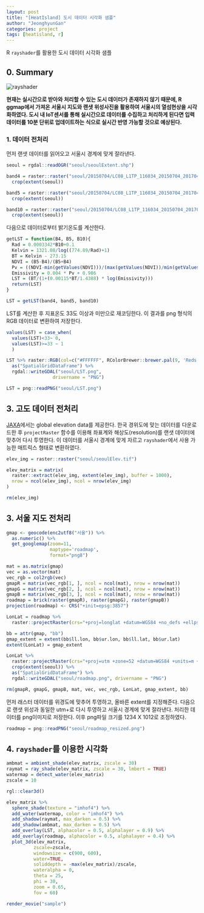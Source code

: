 ```yaml
---
layout: post
title: "[HeatIsland] 도시 데이터 시각화 샘플"
author: "JeonghyunGan"
categories: project
tags: [heatisland, r]
---
```


R `rayshader`를 활용한 도시 데이터 시각화 샘플

## 0. Summary

![rayshader](/assets/img/docs/rayshader.gif)

**현재는 실시간으로 받아와 처리할 수 있는 도시 데이터가 존재하지 않기 때문에, R ggmap에서 가져온 서울시 지도와 랜샛 위성사진을 활용하여 서울시의 열섬현상을 시각화하였다. 도시 내 IoT센서를 통해 실시간으로 데이터를 수집하고 처리하게 된다면 입력 데이터를 10분 단위로 업데이트하는 식으로 실시간 반영 가능할 것으로 예상된다.**

### 1. 데이터 전처리

먼저 랜샛 데이터를 읽어오고 서울시 경계에 맞게 잘라낸다.

```r
seoul = rgdal::readOGR("seoul/seoulExtent.shp")

band4 = raster::raster("seoul/20150704/LC08_L1TP_116034_20150704_20170407_01_T1_B4.TIF") %>%
  crop(extent(seoul))

band5 = raster::raster("seoul/20150704/LC08_L1TP_116034_20150704_20170407_01_T1_B5.TIF") %>%
  crop(extent(seoul))

band10 = raster::raster("seoul/20150704/LC08_L1TP_116034_20150704_20170407_01_T1_B10.TIF") %>%
  crop(extent(seoul))
```

다음으로 데이터로부터 밝기온도를 계산한다.

```r
getLST = function(B4, B5, B10){
  Rad = 0.0003342*B10+0.1
  Kelvin = 1321.08/log((774.89/Rad)+1)
  BT = Kelvin - 273.15
  NDVI = (B5-B4)/(B5+B4)
  Pv = ((NDVI-min(getValues(NDVI)))/(max(getValues(NDVI))/min(getValues(NDVI))))^2
  Emissivity = 0.004 * Pv + 0.986
  LST = (BT/(1+(0.00115*BT/1.4388) * log(Emissivity)))
  return(LST)
}

LST = getLST(band4, band5, band10)
```

LST를 계산한 후 지표온도 33도 이상과 미만으로 재코딩한다. 이 결과를 png 형식의 RGB 데이터로 변환하여 저장한다.

```r
values(LST) = case_when(
  values(LST)<33~ 0,
  values(LST)>=33 ~ 1
  )

LST %>% raster::RGB(col=c("#FFFFFF", RColorBrewer::brewer.pal(9, 'Reds')[6])) %>%
  as("SpatialGridDataFrame") %>%
  rgdal::writeGDAL("seoul/LST.png",
                 drivername = "PNG")

LST = png::readPNG("seoul/LST.png")
```

## 3. 고도 데이터 전처리

[JAXA](https://www.eorc.jaxa.jp/ALOS/en/aw3d30/)에서는 global elevation data를 제공한다. 한국 경위도에 맞는 데이터를 다운로드한 후  ``projectRaster`` 함수를 이용해 좌표계와 해상도(resolution)를 랜샛 데이터에 맞추어 다시 투영한다. 이 데이터를 서울시 경계에 맞게 자르고 ``rayshader``에서 사용 가능한 매트릭스 형태로 변환하였다.

```r
elev_img = raster::raster("seoul/seoulElev.tif")

elev_matrix = matrix(
  raster::extract(elev_img, extent(elev_img), buffer = 1000),
  nrow = ncol(elev_img), ncol = nrow(elev_img)
)

rm(elev_img)
```

## 3. 서울 지도 전처리

```r
gmap <- geocode(enc2utf8("서울")) %>%
  as.numeric() %>%
  get_googlemap(zoom=11,
                maptype='roadmap',
                format="png8")

mat = as.matrix(gmap)
vec = as.vector(mat)
vec_rgb = col2rgb(vec)
gmapR = matrix(vec_rgb[1, ], ncol = ncol(mat), nrow = nrow(mat))
gmapG = matrix(vec_rgb[2, ], ncol = ncol(mat), nrow = nrow(mat))
gmapB = matrix(vec_rgb[3, ], ncol = ncol(mat), nrow = nrow(mat))
roadmap = brick(raster(gmapR), raster(gmapG), raster(gmapB))
projection(roadmap) <- CRS("+init=epsg:3857")

LonLat = roadmap %>%
  raster::projectRaster(crs="+proj=longlat +datum=WGS84 +no_defs +ellps=WGS84 +towgs84=0,0,0")

bb = attr(gmap, "bb")
gmap_extent = extent(bb$ll.lon, bb$ur.lon, bb$ll.lat, bb$ur.lat)
extent(LonLat) = gmap_extent

LonLat %>%
  raster::projectRaster(crs="+proj=utm +zone=52 +datum=WGS84 +units=m +no_defs +ellps=WGS84 +towgs84=0,0,0") %>%
  crop(extent(seoul)) %>%
  as("SpatialGridDataFrame") %>%
  rgdal::writeGDAL("seoul/roadmap.png", drivername = "PNG")

rm(gmapR, gmapG, gmapB, mat, vec, vec_rgb, LonLat, gmap_extent, bb)
```

먼저 래스터 데이터를 위경도에 맞추어 투영하고, 올바른 extent를 지정해준다. 다음으로 랜샛 위성과 동일한 utm+로 다시 투영하고 서울시 경계에 맞게 잘라낸다. 처리한 데이터를 png이미지로 저장한다. 이후 png파일 크기를 1234 X 1012로 조정하였다.

```r
roadmap = png::readPNG("seoul/roadmap_resized.png")
```

## 4. ``rayshader``를 이용한 시각화

```r
ambmat = ambient_shade(elev_matrix, zscale = 30)
raymat = ray_shade(elev_matrix, zscale = 30, lmbert = TRUE)
watermap = detect_water(elev_matrix)
zscale = 10

rgl::clear3d()

elev_matrix %>%
  sphere_shade(texture = "imhof4") %>%
  add_water(watermap, color = "imhof4") %>%
  add_shadow(raymat, max_darken = 0.5) %>%
  add_shadow(ambmat, max_darken = 0.5) %>%
  add_overlay(LST, alphacolor = 0.5, alphalayer = 0.9) %>%
  add_overlay(roadmap, alphacolor = 0.5, alphalayer = 0.4) %>%
  plot_3d(elev_matrix,
          zscale=zscale,
          windowsize = c(900, 600),
          water=TRUE,
          soliddepth = -max(elev_matrix)/zscale,
          wateralpha = 0,
          theta = 25,
          phi = 30,
          zoom = 0.65,
          fov = 60)

render_movie("sample")
```
